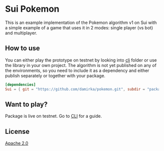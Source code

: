 # Sui Pokemon

This is an example implementation of the Pokemon algorithm v1 on Sui with a simple example of a game that uses it in 2 modes: single player (vs bot) and multiplayer.

## How to use

You can either play the prototype on testnet by looking into [cli](./cli) folder or use the library in your own project. The algorithm is not yet published on any of the environments, so you need to include it as a dependency and either publish separately or together with your package.

```toml
[dependencies]
Sui = { git = "https://github.com/damirka/pokemon.git", subdir = "packages/pokemon", rev = "main" }
```

## Want to play?

Package is live on testnet. Go to [CLI](./cli) for a guide.

## License

[Apache 2.0](./LICENSE)
